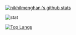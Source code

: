 

[![nikhilmenghani's github stats](https://github-readme-stats.vercel.app/api?username=NikhilMenghani&theme=react&count_private=true&show_icons=true)](https://github.com/NikhilMenghani) 

![stat](https://github-readme-streak-stats.herokuapp.com/?user=nikhilmenghani&theme=dark)

[![Top Langs](https://github-readme-stats.vercel.app/api/top-langs/?username=NikhilMenghani&theme=react&layout=compact&show_icons=true)](https://github.com/nikhilmenghani)
<!--

### Hi there 👋

**nikhilmenghani/nikhilmenghani** is a ✨ _special_ ✨ repository because its `README.md` (this file) appears on your GitHub profile.

Here are some ideas to get you started:

- 🔭 I’m currently working on ...
- 🌱 I’m currently learning ...
- 👯 I’m looking to collaborate on ...
- 🤔 I’m looking for help with ...
- 💬 Ask me about ...
- 📫 How to reach me: ...
- 😄 Pronouns: ...
- ⚡ Fun fact: ...
-->
